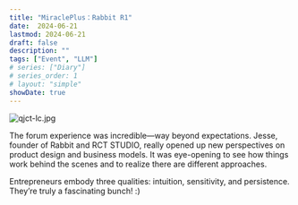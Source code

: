 ```yaml
---
title: "MiraclePlus：Rabbit R1"
date:  2024-06-21
lastmod: 2024-06-21
draft: false
description: ""
tags: ["Event", "LLM"]
# series: ["Diary"]
# series_order: 1
# layout: "simple"
showDate: true
---
```

![qjct-lc.jpg](https://s2.loli.net/2024/08/15/hTiFx9njs361Ukc.jpg)

The forum experience was incredible—way beyond expectations. Jesse, founder of Rabbit and RCT STUDIO, really opened up new perspectives on product design and business models. It was eye-opening to see how things work behind the scenes and to realize there are different approaches.

Entrepreneurs embody three qualities: intuition, sensitivity, and persistence. They’re truly a fascinating bunch! :)